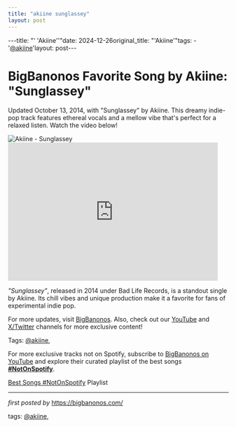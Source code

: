 ```yaml
---
title: "akiine sunglassey"
layout: post
---
```

---title: "' 'Akiine''"date: 2024-12-26original_title: "'Akiine'"tags:  - '[@akiine](/tags/akiine/)'layout: post---<!-- Title of the Post --><h1 >BigBanonos Favorite Song by Akiine: "Sunglassey"</h1> <!-- Introductory Text --><p >Updated October 13, 2014, with "Sunglassey" by Akiine. This dreamy indie-pop track features ethereal vocals and a mellow vibe that's perfect for a relaxed listen. Watch the video below!</p> <!-- Featured Image --><div > <img src="https://i.scdn.co/image/ab6761610000e5eb3043674afb3cc6299b12564c" alt="Akiine - Sunglassey" /></div> <!-- YouTube Video Embed --><div > <iframe allowfullscreen="" frameborder="0" height="315" src="https://www.youtube.com/embed/jNipVZySWIg?list=PLtuNtuTatqI3Sq0UrOfKvIPT20SzNwgDK" width="95%"></iframe></div> <!-- Song Information --><div > <p><em>"Sunglassey"</em>, released in 2014 under Bad Life Records, is a standout single by Akiine. Its chill vibes and unique production make it a favorite for fans of experimental indie pop.</p></div> <!-- Footer Links --><div > <p>For more updates, visit <a href="https://bigbanonos.com/" target="_blank">BigBanonos</a>. Also, check out our <a href="https://www.youtube.com/[@BigBanonos](/tags/BigBanonos/)" target="_blank">YouTube</a> and <a href="https://x.com/bigbanonos" target="_blank">X/Twitter</a> channels for more exclusive content!</p></div> <!-- Tags --><p >Tags: [@akiine](/tags/akiine/),</p><!--Subscribe and Playlist Links--><div>    <p>For more exclusive tracks not on Spotify, subscribe to <a href="https://www.youtube.com/[@BigBanonos](/tags/BigBanonos/)" target="_blank">BigBanonos on YouTube</a> and explore their curated playlist of the best songs <strong>[#NotOnSpotify](/tags/NotOnSpotify/)</strong>.</p>    <p><a href="https://www.youtube.com/playlist?list=PLtuNtuTatqI0kFahUCbtbfenC_ET5O_tr" target="_blank">Best Songs [#NotOnSpotify](/tags/NotOnSpotify/) Playlist<br /></a></p></div><hr /><p><em>first posted by</em> <a href="https://bigbanonos.com/" rel="noopener" target="_new">https://bigbanonos.com/</a></p><p>tags: [@akiine](/tags/akiine/),</p>